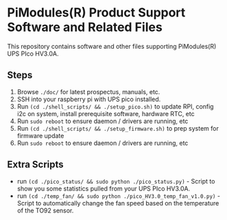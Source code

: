 
# PiModules(R) Product Support Software and Related Files

This repository contains software and other files supporting PiModules(R) UPS PIco HV3.0A.

## Steps
1. Browse `./doc/` for latest prospectus, manuals, etc.
2. SSH into your raspberry pi with UPS pico installed.
3. Run `(cd ./shell_scripts/ && ./setup_pico.sh)` to update RPI, config i2c on system, install prerequisite software, hardware RTC, etc
4. Run `sudo reboot` to ensure daemon / drivers are running, etc
5. Run `(cd ./shell_scripts/ && ./setup_firmware.sh)` to prep system for firmware update
6. Run `sudo reboot` to ensure daemon / drivers are running, etc

## Extra Scripts
- run `(cd ./pico_status/ && sudo python ./pico_status.py)` - Script to show you some statistics pulled from your UPS PIco HV3.0A.
- run `(cd ./temp_fan/ && sudo python ./pico_HV3.0_temp_fan_v1.0.py)` - Script to automatically change the fan speed based on the temperature of the TO92 sensor.